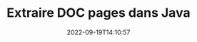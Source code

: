 ---
############################# Static ############################
layout: "auto-gen-merger"
date: 2022-09-19T14:10:57
draft: false
otherformats: docm docx dot dotm dotx epub html mht mhtml odp ods odt one otp ott pdf

############################# Head ############################
head_title: "Extraire DOC pages en Java"
head_description: "Extrayez rapidement des pages d'un fichier DOC en Java. Enregistrez le nouveau document contenant les pages sélectionnées à l'aide de l'API de fusion de documents."

############################# Header ############################
title: "Extraire DOC pages dans Java"
description: "Extrayez DOC pages avec quelques lignes de code Java."
bg_image: "https://cms.admin.containerize.com/templates/aspose/App_Themes/V3/images/bg/header1.png"
bg_overlay: false
button:
    enable: true
    icon: "fas fa-arrow-down"
    label: "Télécharger la version d'essai gratuite"
    link: "https://downloads.groupdocs.com/merger/java"

############################# SubMenu ############################
submenu:
    enable: true

    left:
        img_alt: "GroupDocs.Merger for Java"
        image: "https://cms.admin.containerize.com/templates/groupdocs/images/product-logos/90x90-noborder/groupdocs-merger-java.png"
        product: "GroupDocs.Merger"
        platform: "Java"

    middle:
        button:

            # button loop
            - link: "https://apireference.groupdocs.com/merger/java"
              text: "Référence API"

            # button loop
            - link: "https://github.com/groupdocs-merger"
              text: "Exemples de codes"

            # button loop
            - link: "https://products.groupdocs.app/merger/family"
              text: "Démos en direct"

            # button loop
            - link: "https://purchase.groupdocs.com/pricing/merger/java"
              text: "Tarification"

    right:
        link_download: "https://downloads.groupdocs.com/merger"
        link_learn: "https://docs.groupdocs.com/merger/java"
        link_buy: "https://purchase.groupdocs.com"

############################# About ############################
about:
    enable: true
    title: "À propos de l'API GroupDocs.Merger for Java"
    content: |
        [GroupDocs.Merger for Java](/fr/merger/java/) offre une solution simple pour fusionner et diviser en toute sécurité un large éventail de formats de documents, y compris PDF, Microsoft Office (Word, Excel, PowerPoint , OneNote), OpenDocument, HTML, images et bien d'autres dans les applications Java. En ajoutant seulement quelques lignes de code, effectuez plusieurs opérations sur le document telles que déplacer, supprimer, faire pivoter, échanger, extraire ou modifier l'orientation des pages dans les documents. L'API de fusion de documents prend également en charge la prévisualisation des pages de document sous forme d'image pour analyser la structure, la mise en forme et le contenu du document sur la page.
        
        L'API GroupDocs.Merger est un bon choix pour les solutions d'entreprise qui ont besoin de fonctionnalités d'extraction de pages de fichiers. Ces API sont bien prises en charge sur tous les principaux systèmes d'exploitation et plates-formes, y compris J2SE 7.0 (1.7), J2SE 8.0 (1.8), Java 10.

############################# Steps ############################
steps:
    enable: true
    title_left: "Extraire DOC pages de fichiers dans Java"
    content_left: |
        [GroupDocs.Merger for Java](/fr/merger/java/) permet aux développeurs de Java d'extraire facilement les pages souhaitées d'un fichier DOC et de l'enregistrer sous un nouveau fichier contenant les pages sélectionnées en mettant en œuvre quelques étapes faciles.
        
        * Initialisez **ExtractOptions** avec les numéros de page qui doivent apparaître dans le document résultant.
        * Créez une nouvelle instance de **Merger** et transmettez le chemin du document source en tant que paramètre du constructeur.
        * Appelez **extractPages** et transmettez l'objet **ExtractOptions**.
        * Appelez **save** et spécifiez le chemin du fichier pour enregistrer le document résultant.

    title_right: "Configuration requise"
    content_right: |
        Les API GroupDocs.Merger for Java sont prises en charge sur toutes les principales plates-formes et systèmes d'exploitation. Avant d'exécuter le code ci-dessous, assurez-vous que les prérequis suivants sont installés sur votre système.

        * Systèmes d'exploitation : Microsoft Windows, Linux, MacOS
        * Environnements de développement : NetBeans, IntelliJ IDEA, Eclipse
        * Cadres: J2SE 7.0 (1.7), J2SE 8.0 (1.8), Java 10
        * Téléchargez la dernière version de GroupDocs.Merger for Java depuis [Maven](https://repository.groupdocs.com/webapp/#/artifacts/browse/tree/General/repo/com/groupdocs/groupdocs-merger)
         
    code: |
     {{% merger/additional-styles %}}
     {{< merger/code-merger title="Comment extraire les pages de fichier DOC à l'aide de l'exemple de code Java">}}

        ```java    
        // Extrayez DOC pages de fichiers à l'aide de l'API GroupDocs.Merger
        // Initialiser la classe ExtractOptions avec les numéros de page sélectionnés
        ExtractOptions extractOptions = new ExtractOptions(new int[] { 2, 5 });

        // Instancier la fusion avec le document d'entrée DOC
        Merger merger = new Merger("input.doc");

        // Appelez la méthode extractPages et transmettez-lui l'objet ExtractOptions
        merger.extractPages(extractOptions);
    
        // Appelez la méthode save pour enregistrer le document de sortie avec les pages extraites
        merger.save("output.doc");
        ```
     {{< /merger/code-merger >}}

############################# Demos ############################
demos:
    enable: true
    title: "Démos en direct - Extraire DOC pages en ligne"
    content: |
       Extrayez DOC pages de fichiers dès maintenant en visitant le site Web [GroupDocs.Merger Live Demos](https://products.groupdocs.app/splitter/extract-pages/doc).
       La démo en direct présente les avantages suivants.
        
############################# About Formats ############################
about_formats:
    enable: true

############################# More Formats ############################
more_formats:
    enable: true
    title: "Extraire des pages d'autres formats de documents"
    content: |
        Java documente l'API de fusion et de division pour les formats de fichiers et les images. Extrayez certains des formats de fichiers populaires comme indiqué ci-dessous.

############################# Back to top ###############################
back_to_top:
    enable: true
---